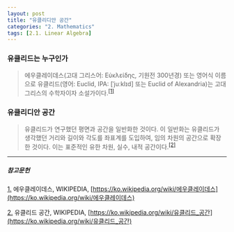 ```yaml
---
layout: post
title: "유클리디안 공간"
categories: "2. Mathematics"
tags: [2.1. Linear Algebra]
---
```


### 유클리드는 누구인가

> 에우클레이데스(고대 그리스어: Εὐκλείδης, 기원전 300년경) 또는 영어식 이름으로 유클리드(영어: Euclid, IPA: [ˈjuːklɪd] 또는 Euclid of Alexandria)는 고대 그리스의 수학자이자 소설가이다.<sup><a href="#footnote_1_1" name="footnote_1_2">[1]</a></sup>


### 유클리디안 공간

> 유클리드가 연구했던 평면과 공간을 일반화한 것이다. 이 일반화는 유클리드가 생각했던 거리와 길이와 각도를 좌표계를 도입하여, 임의 차원의 공간으로 확장한 것이다. 이는 표준적인 유한 차원, 실수, 내적 공간이다.<sup><a href="#footnote_2_1" name="footnote_2_2">[2]</a></sup>

---
##### 참고문헌

<a href="#footnote_1_2" name="footnote_1_1">1.</a> 에우클레이데스, WIKIPEDIA, [https://ko.wikipedia.org/wiki/에우클레이데스](https://ko.wikipedia.org/wiki/에우클레이데스)

<a href="#footnote_2_2" name="footnote_2_1">2.</a> 유클리드 공간, WIKIPEDIA, [https://ko.wikipedia.org/wiki/유클리드_공간](https://ko.wikipedia.org/wiki/유클리드_공간)